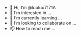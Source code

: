 - 👋 Hi, I’m @luoluo7171A
- 👀 I’m interested in ...
- 🌱 I’m currently learning ...
- 💞️ I’m looking to collaborate on ...
- 📫 How to reach me ...

<!---
luoluo7171A/luoluo7171A is a ✨ special ✨ repository because its `README.md` (this file) appears on your GitHub profile.
You can click the Preview link to take a look at your changes.
--->
